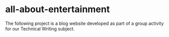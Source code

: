 # all-about-entertainment
 The following project is a blog website developed as part of a group activity for our Technical Writing subject.

